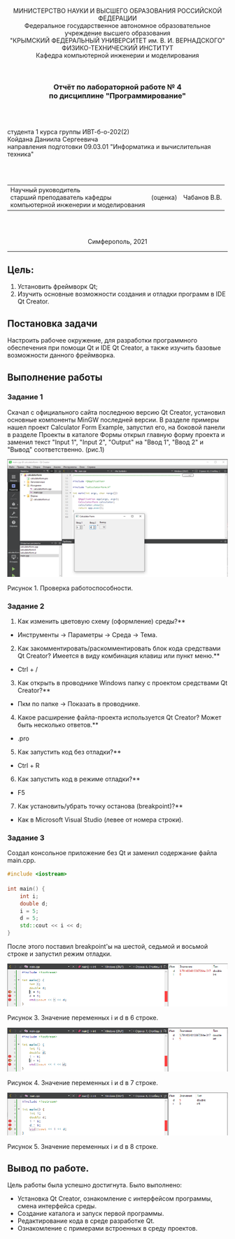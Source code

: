 <p align="center">МИНИСТЕРСТВО НАУКИ  И ВЫСШЕГО ОБРАЗОВАНИЯ РОССИЙСКОЙ ФЕДЕРАЦИИ<br>
Федеральное государственное автономное образовательное учреждение высшего образования<br>
"КРЫМСКИЙ ФЕДЕРАЛЬНЫЙ УНИВЕРСИТЕТ им. В. И. ВЕРНАДСКОГО"<br>
ФИЗИКО-ТЕХНИЧЕСКИЙ ИНСТИТУТ<br>
Кафедра компьютерной инженерии и моделирования</p>
<br>

<h3 align="center">Отчёт по лабораторной работе № 4<br> по дисциплине "Программирование"</h3>

<br><br>

<p>студента 1 курса группы ИВТ-б-о-202(2)<br>
Койдана Даниила Сергеевича<br>
направления подготовки 09.03.01 "Информатика и вычислительная техника"</p>

<br><br>

<table>
<tr><td>Научный руководитель<br> старший преподаватель кафедры<br> компьютерной инженерии и моделирования</td>
<td>(оценка)</td>
<td>Чабанов В.В.</td>
</tr>
</table>
<br><br>

<p align="center">Симферополь, 2021</p>
<hr>

## Цель:


1. Установить фреймворк Qt;
2. Изучить основные возможности создания и отладки программ в IDE Qt Creator.

## Постановка задачи
Настроить рабочее окружение, для разработки программного обеспечения при помощи Qt и IDE Qt Creator, а также изучить базовые возможности данного фреймворка.

## Выполнение работы

### Задание 1

Скачал с официального сайта последнюю версию Qt Creator, установил основные компоненты MinGW последней версии. В разделе примеры нашел проект Calculator Form Example, запустил его, на боковой панели в разделе Проекты в каталоге Формы открыл главную форму проекта и заменил текст "Input 1", "Input 2", "Output" на "Ввод 1", "Ввод 2" и "Вывод" соответственно. (рис.1)

![Рис. 1](./pictures/1.png)

Рисунок 1. Проверка работоспособности.

### Задание 2

1. Как изменить цветовую схему (оформление) среды?**<br>
- Инструменты -> Параметры -> Среда -> Тема.
2. Как закомментировать/раскомментировать блок кода средствами Qt Creator? Имеется в виду комбинация клавиш или пункт меню.**<br>
- Ctrl + /
3. Как открыть в проводнике Windows папку с проектом средствами Qt Creator?**<br>
- Пкм по папке -> Показать в проводнике.
4. Какое расширение файла-проекта используется Qt Creator? Может быть несколько ответов.**<br>
- .pro
5. Как запустить код без отладки?**<br>
- Ctrl + R
6. Как запустить код в режиме отладки?**<br>
- F5
7. Как установить/убрать точку останова (breakpoint)?**<br>
- Как в Microsoft Visual Studio (левее от номера строки).

### Задание 3

Создал консольное приложение без Qt и заменил содержание файла main.cpp.

```c++
#include <iostream>

int main() {
    int i;
    double d;
    i = 5;
    d = 5;
    std::cout << i << d;
}
```

После этого поставил breakpoint'ы на шестой, седьмой и восьмой строке и запустил режим отладки.

![Рис. 3](./pictures/2.png)

Рисунок 3. Значение переменных i и d в 6 строке.

![Рис. 4](./pictures/3.png)

Рисунок 4. Значение переменных i и d в 7 строке.

![Рис. 5](./pictures/4.png)

Рисунок 5. Значение переменных i и d в 8 строке.

## Вывод по работе. 

Цель работы была успешно достигнута. Было выполнено:
- Установка Qt Creator, ознакомление с интерфейсом программы, смена интерфейса среды.
- Создание каталога и запуск первой программы.
- Редактирование кода в среде разработке Qt.
- Ознакомление с примерами встроенных в среду проектов.
